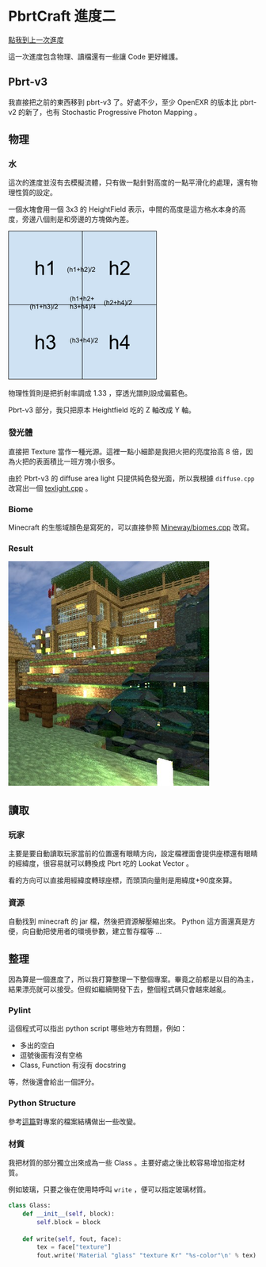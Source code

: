 # PbrtCraft 進度二

[點我到上一次進度](/blogpost/2019/01/12/pbrtcraft-episode-1)

這一次進度包含物理、讀檔還有一些讓 Code 更好維護。

## Pbrt-v3

我直接把之前的東西移到 pbrt-v3 了。好處不少，至少 OpenEXR 的版本比 pbrt-v2 的新了，也有 Stochastic Progressive Photon Mapping 。

## 物理

### 水

這次的進度並沒有去模擬流體，只有做一點針對高度的一點平滑化的處理，還有物理性質的設定。

一個水塊會用一個 3x3 的 HeightField 表示，中間的高度是這方格水本身的高度，旁邊八個則是和旁邊的方塊做內差。

![](water-heightfield.png)

物理性質則是把折射率調成 1.33 ，穿透光譜則設成偏藍色。

Pbrt-v3 部分，我只把原本 Heightfield 吃的 Z 軸改成 Y 軸。

### 發光體

直接把 Texture 當作一種光源。這裡一點小細節是我把火把的亮度抬高 8 倍，因為火把的表面積比一班方塊小很多。

由於 Pbrt-v3 的 diffuse area light 只提供純色發光面，所以我根據 `diffuse.cpp` 改寫出一個 [texlight.cpp](https://github.com/PbrtCraft/pbrt-v3-minecraft/blob/master/src/lights/texlight.cpp) 。

### Biome

Minecraft 的生態域顏色是寫死的，可以直接參照 [Mineway/biomes.cpp](https://github.com/erich666/Mineways/blob/master/Win/biomes.cpp) 改寫。

### Result

![](demo1.png)

## 讀取

### 玩家

主要是要自動讀取玩家當前的位置還有眼睛方向，設定檔裡面會提供座標還有眼睛的經緯度，很容易就可以轉換成 Pbrt 吃的 Lookat Vector 。

看的方向可以直接用經緯度轉球座標，而頭頂向量則是用緯度+90度來算。

### 資源

自動找到 minecraft 的 jar 檔，然後把資源解壓縮出來。 Python 這方面還真是方便，向自動把使用者的環境參數，建立暫存檔等 ...

## 整理

因為算是一個進度了，所以我打算整理一下整個專案。畢竟之前都是以目的為主，結果漂亮就可以接受。但假如繼續開發下去，整個程式碼只會越來越亂。

### Pylint

這個程式可以指出 python script 哪些地方有問題，例如：
* 多出的空白
* 逗號後面有沒有空格
* Class, Function 有沒有 docstring

等，然後還會給出一個評分。

### Python Structure

參考[這篇](https://github.com/realpython/python-guide/blob/master/docs/writing/structure.rst)對專案的檔案結構做出一些改變。

### 材質

我把材質的部分獨立出來成為一些 Class 。主要好處之後比較容易增加指定材質。

例如玻璃，只要之後在使用時呼叫 `write` ，便可以指定玻璃材質。

```python
class Glass:
    def __init__(self, block):
        self.block = block

    def write(self, fout, face):
        tex = face["texture"]
        fout.write('Material "glass" "texture Kr" "%s-color"\n' % tex)
```